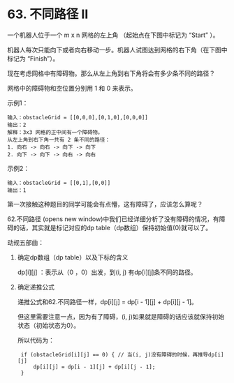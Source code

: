 # 63. 不同路径 II
一个机器人位于一个 m x n 网格的左上角 （起始点在下图中标记为 “Start” ）。

机器人每次只能向下或者向右移动一步。机器人试图达到网格的右下角（在下图中标记为 “Finish”）。

现在考虑网格中有障碍物。那么从左上角到右下角将会有多少条不同的路径？

网格中的障碍物和空位置分别用 1 和 0 来表示。

示例1：

    输入：obstacleGrid = [[0,0,0],[0,1,0],[0,0,0]]
    输出：2
    解释：3x3 网格的正中间有一个障碍物。
    从左上角到右下角一共有 2 条不同的路径：
    1. 向右 -> 向右 -> 向下 -> 向下
    2. 向下 -> 向下 -> 向右 -> 向右

示例2：

    输入：obstacleGrid = [[0,1],[0,0]]
    输出：1
    
第一次接触这种题目的同学可能会有点懵，这有障碍了，应该怎么算呢？

62.不同路径 (opens new window)中我们已经详细分析了没有障碍的情况，有障碍的话，其实就是标记对应的dp table（dp数组）保持初始值(0)就可以了。

动规五部曲：

1. 确定dp数组（dp table）以及下标的含义

    dp[i][j] ：表示从（0 ，0）出发，到(i, j) 有dp[i][j]条不同的路径。

2. 确定递推公式

    递推公式和62.不同路径一样，dp[i][j] = dp[i - 1][j] + dp[i][j - 1]。

    但这里需要注意一点，因为有了障碍，(i, j)如果就是障碍的话应该就保持初始状态（初始状态为0）。

    所以代码为：

        if (obstacleGrid[i][j] == 0) { // 当(i, j)没有障碍的时候，再推导dp[i][j]
            dp[i][j] = dp[i - 1][j] + dp[i][j - 1];
        }
        
